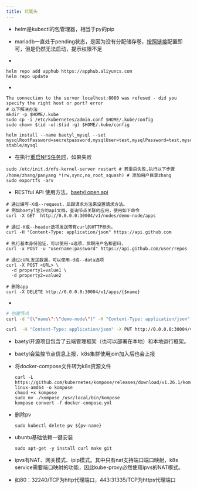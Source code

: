 ```yaml
---
title: 烂笔头
---
```


* helm是kubectl的包管理器，相当于py的pip

* mariadb一直处于pending状态，是因为没有分配储存卷，[按照链接](https://blog.csdn.net/liumiaocn/article/details/103388607)配置即可，但是仍然无法启动，提示权限不足

* 

  ```shell
  helm repo add apphub https://apphub.aliyuncs.com
  helm repo update
  ```

* 

 ```shell
The connection to the server localhost:8080 was refused - did you specify the right host or port? error
# 以下解决办法
mkdir -p $HOME/.kube		
sudo cp -i /etc/kubernetes/admin.conf $HOME/.kube/config
sudo chown $(id -u):$(id -g) $HOME/.kube/config

helm install --name baetyl_mysql --set mysqlRootPassword=secretpassword,mysqlUser=test,mysqlPassword=test,mysqlDatabase=test stable/mysql
 ```

* 在执行[重启NFS任务时](https://blog.csdn.net/narcissus2_/article/details/119423389#t31)，如果失败

```shell
sudo /etc/init.d/nfs-kernel-server restart # 若重启失败,执行以下步骤
/home/zhang/panyang *(rw,sync,no_root_squash) # 添加用户目录zhang
sudo exportfs -arv 
```

* RESTful API 使用方法，[baetyl open api](https://openedge.tech/docs/cn/latest/_static/api.html#u67e5u8be2u8282u70b9u5173u8054u7684u5e94u75280a3ca20id3d22u67e5u8be2u8282u70b9u5173u8054u7684u5e94u7528223e203ca3e)

~~~shell
# 通过编写-X或--request，后跟请求方法来设置请求方法。
# 例如baetyl官方的api文档，查询节点关联的应用，使用如下命令
curl -X GET  http://0.0.0.0:30004/v1/nodes/demo-node/apps 

# 通过-H或--header选项发送带有curl的HTTP标头。
curl -H "Content-Type: application/json" https://api.github.com

# 执行基本身份验证，可以使用-u选项，后跟用户名和密码，
curl -x POST -u "username:password" https://api.github.com/user/repos

# 通过cURL发送数据，可以使用-d或--data选项
curl -X POST <URL> \
  -d property1=value1 \
  -d property2=value2
  
# 删除app
curl -X DELETE http://0.0.0.0:30004/v1/apps/{$name}
~~~

* 

  ```sh
  # 创建节点
  curl -d "{\"name\":\"demo-node\"}" -H "Content-Type: application/json" -X POST http://0.0.0.0:30004/v1/nodes
  
  curl  -H "Content-Type: application/json" -X PUT http://0.0.0.0:30004/v1/nodes?batch
  
  
  ```

* baetyl开源项目包含了云端管理框架（也可以部署在本地）和本地运行框架。

* baetyl会监控节点信息上报，k8s集群使用join加入后也会上报

* 将docker-compose文件转为k8s资源文件

  ```shell
  curl -L https://github.com/kubernetes/kompose/releases/download/v1.26.1/kompose-linux-amd64 -o kompose
  chmod +x kompose
  sudo mv ./kompose /usr/local/bin/kompose
  kompose convert -f docker-compose.yml
  ```

* 删除pv

  ```shell
  sudo kubectl delete pv ${pv-name}
  ```

* ubuntu基础依赖一键安装

  ```shell
  sudo apt-get -y install curl make git 
  ```

* ipvs有NAT、网关模式、ipip模式。其中只有nat支持端口端口映射，k8s service需要端口映射的功能，因此kube-proxy必然使用ipvs的NAT模式。

* 如80：32240/TCP为http代理端口，443:31335/TCP为https代理端口